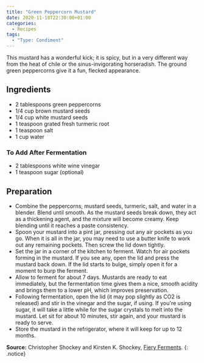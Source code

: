 ```yaml
---
title: "Green Peppercorn Mustard"
date: 2020-11-18T22:30:00+01:00
categories:
  - Recipes
tags:
  - "Type: Condiment"
---
```


This mustard has a wonderful kick; it is spicy, but in a very different way from the heat of chile or the sinus-invigorating horseradish. The ground green peppercorns give it a fun, flecked appearance.

<!--more-->

## Ingredients

* 2 tablespoons green peppercorns
* 1/4 cup brown mustard seeds
* 1/4 cup white mustard seeds
* 1 teaspoon grated fresh turmeric root
* 1 teaspoon salt
* 1 cup water

### To Add After Fermentation

* 2 tablespoons white wine vinegar
* 1 teaspoon sugar (optional)

## Preparation

* Combine the peppercorns, mustard seeds, turmeric, salt, and water in a blender. Blend until smooth. As the mustard seeds break down, they act as a thickening agent, and the mixture will become creamy. Keep blending until it reaches a paste consistency.
* Spoon your mustard into a pint jar, pressing out any air pockets as you go. When it is all in the jar, you may need to use a butter knife to work out any remaining pockets. Then screw the lid down tightly.
* Set the jar in a corner of the kitchen to ferment. Watch for air pockets forming in the mustard. If you see any, open the lid and press the mustard back down. If the lid starts to bulge, simply open it for a moment to burp the ferment.
* Allow to ferment for about 7 days. Mustards are ready to eat immediately, but the fermentation time gives them a nice, smooth acidity and brings them to a lower pH, which improves preservation.
* Following fermentation, open the lid (it may pop slightly as CO2 is released) and stir in the vinegar and the sugar, if using. If you're using sugar, it will take a little while for the sugar crystals to melt into the mustard. Let sit for about 10 minutes, stir again, and your mustard is ready to serve.
* Store the mustard in the refrigerator, where it will keep for up to 12 months.

**Source:** Christopher Shockey and Kirsten K. Shockey, [Fiery Ferments](https://www.amazon.com/dp/1612127282).
{: .notice}
